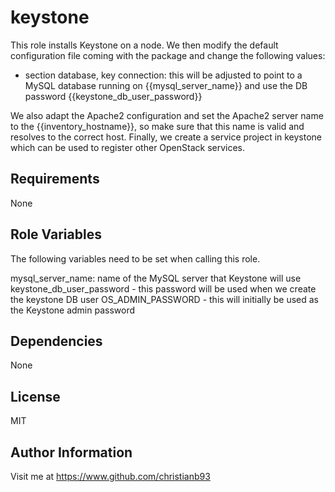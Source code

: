 keystone
=========

This role installs Keystone on a node. We then modify the default configuration file coming with the package and change the following values:

- section database, key connection: this will be adjusted to point to a MySQL database running on {{mysql_server_name}} and use the DB password {{keystone_db_user_password}}


We also adapt the Apache2 configuration and set the Apache2 server name to the {{inventory_hostname}}, so make sure that this name is valid and resolves to the correct host. Finally, we create a service project in keystone which can be used to register other OpenStack services. 

Requirements
------------

None

Role Variables
--------------

The following variables need to be set when calling this role.

mysql_server_name: name of the MySQL server that Keystone will use
keystone_db_user_password - this password will be used when we create the keystone DB user
OS_ADMIN_PASSWORD - this will initially be used as the Keystone admin password




Dependencies
------------

None


License
-------

MIT

Author Information
------------------

Visit me at https://www.github.com/christianb93
